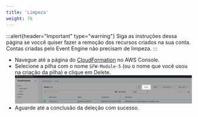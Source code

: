 ```yaml
---
title: 'Limpeza'
weight: 76
---
```


:::alert{header="Important" type="warning"}
Siga as instruções dessa página se voccê quiser fazer a remoção dos recursos criados na sua conta. Contas criadas pelo Event Engine não precisam de limpeza.
:::

- Navegue até a página do [CloudFormation](https://console.aws.amazon.com/cloudformation/home) no AWS Console.
- Selecione a pilha com o nome `SFW-Module-5` (ou o nome que você usou na criação da pilha) e clique em Delete.
  ![Supprimer la pile CloudFormation](/static/img/setup/setup-cloudformation-delete.png)
- Aguarde até a conclusão da deleção com sucesso.

